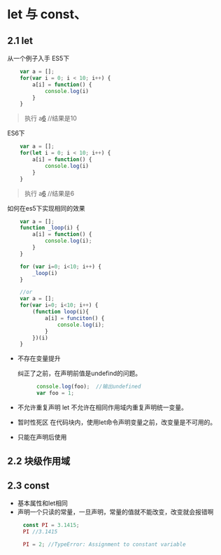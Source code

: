 # let 与 const、

## 2.1 let

从一个例子入手
ES5下

``` javascript
    var a = [];
    for(var i = 0; i < 10; i++) {
        a[i] = function() {
            console.log(i)
        }
    }
```

> 执行 a[6]()  //结果是10

ES6下

``` javascript
    var a = [];
    for(let i = 0; i < 10; i++) {
        a[i] = function() {
            console.log(i)
        }
    }
```

> 执行 a[6]()  //结果是6

如何在es5下实现相同的效果

``` javascript
    var a = [];
    function _loop(i) {
        a[i] = function() {
            console.log(i);
        }
    }

    for (var i=0; i<10; i++) {
        _loop(i)
    }

    //or
    var a = [];
    for(var i=0; i<10; i++) {
        (function loop(i){
            a[i] = funciton() {
                console.log(i);
            }
        })(i)
    }
```

- 不存在变量提升

   纠正了之前，在声明前值是undefind的问题。

  ``` javascript
        console.log(foo);  //输出undefined
        var foo = 1;
  ```

- 不允许重复声明
    let 不允许在相同作用域内重复声明统一变量。

- 暂时性死区
    在代码块内，使用let命令声明变量之前，改变量是不可用的。

- 只能在声明后使用

## 2.2 块级作用域

## 2.3 const

- 基本属性和let相同
- 声明一个只读的常量，一旦声明，常量的值就不能改变，改变就会报错啊

```javascript
     const PI = 3.1415;
     PI //3.1415

     PI = 2; //TypeError: Assignment to constant variable
```
